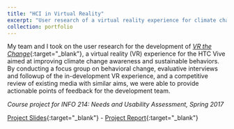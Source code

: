 ```yaml
---
title: "HCI in Virtual Reality"
excerpt: "User research of a virtual reality experience for climate change awareness. (Spring 2017)<br/><img src='/images/projects_HCI_VR.png'>"
collection: portfolio
---
```


My team and I took on the user research for the development of [_VR the Change_](https://www.ischool.berkeley.edu/projects/2017/vr-change){:target="_blank"}, a virtual reality (VR) experience for the HTC Vive aimed at improving climate change awareness and sustainable behaviors. By conducting a focus group on behavioral change, evaluative interviews and followup of the in-development VR experience, and a competitive review of existing media with similar aims, we were able to provide actionable points of feedback for the development team.

_Course project for INFO 214: Needs and Usability Assessment, Spring 2017_

[Project Slides](/files/NUA_S17_finalslides.pdf){:target="_blank"} - [Project Report](/files/NUA_S17_finalreport.pdf){:target="_blank"}
